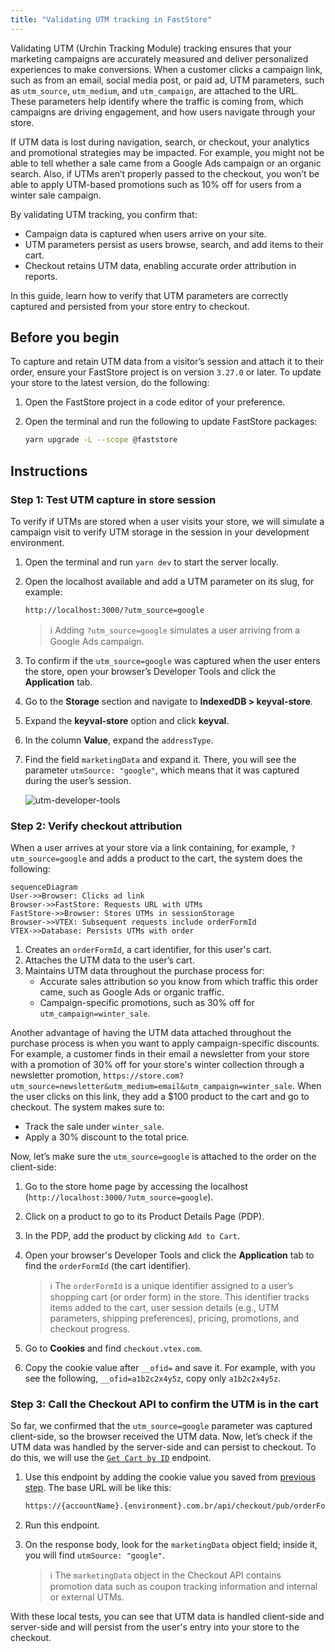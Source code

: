 ```yaml
---
title: "Validating UTM tracking in FastStore"
---
```


Validating UTM (Urchin Tracking Module) tracking ensures that your marketing campaigns are accurately measured and deliver personalized experiences to make conversions. When a customer clicks a campaign link, such as from an email, social media post, or paid ad, UTM parameters, such as `utm_source`, `utm_medium`, and `utm_campaign`, are attached to the URL. These parameters help identify where the traffic is coming from, which campaigns are driving engagement, and how users navigate through your store.

If UTM data is lost during navigation, search, or checkout, your analytics and promotional strategies may be impacted. For example, you might not be able to tell whether a sale came from a Google Ads campaign or an organic search. Also, if UTMs aren’t properly passed to the checkout, you won’t be able to apply UTM-based promotions such as 10% off for users from a winter sale campaign.

By validating UTM tracking, you confirm that:

- Campaign data is captured when users arrive on your site.
- UTM parameters persist as users browse, search, and add items to their cart.
- Checkout retains UTM data, enabling accurate order attribution in reports.

In this guide, learn how to verify that UTM parameters are correctly captured and persisted from your store entry to checkout.

## Before you begin

To capture and retain UTM data from a visitor’s session and attach it to their order, ensure your FastStore project is on version `3.27.0` or later. To update your store to the latest version, do the following:

1. Open the FastStore project in a code editor of your preference.
2. Open the terminal and run the following to update FastStore packages:

    ```bash
    yarn upgrade -L --scope @faststore
    ```

## Instructions

### Step 1: Test UTM capture in store session

To verify if UTMs are stored when a user visits your store, we will simulate a campaign visit to verify UTM storage in the session in your development environment.

1. Open the terminal and run `yarn dev` to start the server locally.
2. Open the localhost available and add a UTM parameter on its slug, for example:

    ```sh
    http://localhost:3000/?utm_source=google
    ```

    > ℹ️ Adding `?utm_source=google` simulates a user arriving from a Google Ads campaign.

3. To confirm if the `utm_source=google` was captured when the user enters the store, open your browser’s Developer Tools and click the **Application** tab.
4. Go to the **Storage** section and navigate to **IndexedDB > keyval-store**.
5. Expand the **keyval-store** option and click **keyval**.
6. In the column **Value**, expand the `addressType`.
7. Find the field `marketingData` and expand it. There, you will see the parameter `utmSource: "google"`, which means that it was captured during the user’s session.

    ![utm-developer-tools](https://vtexhelp.vtexassets.com/assets/docs/src/utm-developer-tools-tutorial___faa33130c1d371fda5c6212d519840a7.gif)

### Step 2: Verify checkout attribution

When a user arrives at your store via a link containing, for example, `?utm_source=google` and adds a product to the cart, the system does the following:

```mermaid
sequenceDiagram
User->>Browser: Clicks ad link
Browser->>FastStore: Requests URL with UTMs
FastStore->>Browser: Stores UTMs in sessionStorage
Browser->>VTEX: Subsequent requests include orderFormId
VTEX->>Database: Persists UTMs with order
```

1. Creates an `orderFormId`, a cart identifier, for this user's cart.
2. Attaches the UTM data to the user’s cart.
3. Maintains UTM data throughout the purchase process for:
    - Accurate sales attribution so you know from which traffic this order came, such as Google Ads or organic traffic.
    - Campaign-specific promotions, such as 30% off for `utm_campaign=winter_sale`.

Another advantage of having the UTM data attached throughout the purchase process is when you want to apply campaign-specific discounts. For example, a customer finds in their email a newsletter from your store with a promotion of 30% off for your store's winter collection through a newsletter promotion, `https://store.com?utm_source=newsletter&utm_medium=email&utm_campaign=winter_sale`. When the user clicks on this link, they add a $100 product to the cart and go to checkout. The system makes sure to:

- Track the sale under `winter_sale`.
- Apply a 30% discount to the total price.

Now, let’s make sure the `utm_source=google` is attached to the order on the client-side:

1. Go to the store home page by accessing the localhost (`http://localhost:3000/?utm_source=google`).
2. Click on a product to go to its Product Details Page (PDP).
3. In the PDP, add the product by clicking `Add to Cart`.
4. Open your browser's Developer Tools and click the **Application** tab to find the `orderFormId` (the cart identifier).

    > ℹ️ The `orderFormId` is a unique identifier assigned to a user’s shopping cart (or order form) in the store. This identifier tracks items added to the cart, user session details (e.g., UTM parameters, shipping preferences), pricing, promotions, and checkout progress.

5. Go to **Cookies** and find `checkout.vtex.com`.
6. Copy the cookie value after `__ofid=` and save it. For example, with you see the following, `__ofid=a1b2c2x4y5z`, copy only `a1b2c2x4y5z`.

### Step 3: Call the Checkout API to confirm the UTM is in the cart

So far, we confirmed that the `utm_source=google` parameter was captured client-side, so the browser received the UTM data. Now, let’s check if the UTM data was handled by the server-side and can persist to checkout. To do this, we will use the [`Get Cart by ID`](https://developers.vtex.com/docs/api-reference/checkout-api#get-/api/checkout/pub/orderForm/-orderFormId-) endpoint.

1. Use this endpoint by adding the cookie value you saved from [previous step](#step-2-verify-checkout-attribution). The base URL will be like this:

    ```sh
    https://{accountName}.{environment}.com.br/api/checkout/pub/orderForm/a1b2c2x4y5z
    ```

2. Run this endpoint.
3. On the response body, look for the `marketingData` object field; inside it, you will find `utmSource: "google"`.

    > ℹ️ The `marketingData` object in the Checkout API contains promotion data such as coupon tracking information and internal or external UTMs.

With these local tests, you can see that UTM data is handled client-side and server-side and will persist from the user's entry into your store to the checkout.
